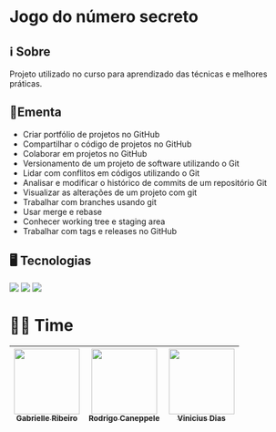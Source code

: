 <h1>Jogo do número secreto</h1>

## ℹ️ Sobre
<p>Projeto utilizado no curso para aprendizado das técnicas e melhores práticas.</p>

## 📘Ementa

- Criar portfólio de projetos no GitHub
- Compartilhar o código de projetos no GitHub
- Colaborar em projetos no GitHub
- Versionamento de um projeto de software utilizando o Git
- Lidar com conflitos em códigos utilizando o Git
- Analisar e modificar o histórico de commits de um repositório Git
- Visualizar as alterações de um projeto com git
- Trabalhar com branches usando git
- Usar merge e rebase
- Conhecer working tree e staging area
- Trabalhar com tags e releases no GitHub

## 🖥️ Tecnologias

<div>
  <img src="https://img.shields.io/badge/HTML-239120?style=for-the-badge&logo=html5&logoColor=white">

  <img src="https://img.shields.io/badge/CSS-239120?&style=for-the-badge&logo=css3&logoColor=white">

  <img src="https://img.shields.io/badge/JavaScript-F7DF1E?style=for-the-badge&logo=javascript&logoColor=black">
  
</div>

# 🧑‍🏫 Time

| [<img loading="lazy" src="https://avatars.githubusercontent.com/u/33001620?v=4" width=115><br><sub>Gabrielle Ribeiro</sub>](https://github.com/gabrielle-ribeiro) | [<img loading="lazy" src="https://avatars.githubusercontent.com/u/522931?v=4" width=115><br><sub>Rodrigo Caneppele</sub>](https://github.com/rcaneppele) | [<img loading="vinivius" src="https://avatars.githubusercontent.com/u/6991415?v=4" width=115><br><sub>Vinicius Dias</sub>](https://github.com/cviniciussdias) |
| :---------------------------------------------------------------------------------------------------------------------------------------------------------------: | :------------------------------------------------------------------------------------------------------------------------------------------------------: | :------------------------------------------------------------------------------------------------------------------------------------------------------: |
